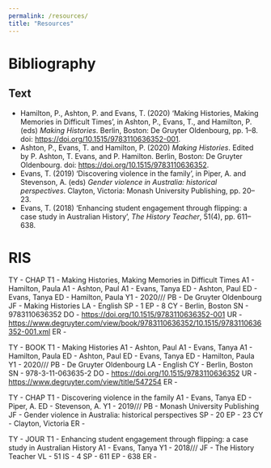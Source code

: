 ```yaml
---
permalink: /resources/
title: "Resources"
---
```


# Bibliography
## Text
* Hamilton, P., Ashton, P. and Evans, T. (2020) ‘Making Histories, Making Memories in Difficult Times’, in Ashton, P., Evans, T., and Hamilton, P. (eds) *Making Histories*. Berlin, Boston: De Gruyter Oldenbourg, pp. 1–8. doi: https://doi.org/10.1515/9783110636352-001.
* Ashton, P., Evans, T. and Hamilton, P. (2020) *Making Histories*. Edited by P. Ashton, T. Evans, and P. Hamilton. Berlin, Boston: De Gruyter Oldenbourg. doi: https://doi.org/10.1515/9783110636352.
* Evans, T. (2019) ‘Discovering violence in the family’, in Piper, A. and Stevenson, A. (eds) *Gender violence in Australia: historical perspectives*. Clayton, Victoria: Monash University Publishing, pp. 20–23.
* Evans, T. (2018) ‘Enhancing student engagement through flipping: a case study in Australian History’, *The History Teacher*, 51(4), pp. 611–638.

# RIS
TY  - CHAP
T1  - Making Histories, Making Memories in Difficult Times
A1  - Hamilton, Paula
A1  - Ashton, Paul
A1  - Evans, Tanya
ED  - Ashton, Paul
ED  - Evans, Tanya
ED  - Hamilton, Paula
Y1  - 2020///
PB  - De Gruyter Oldenbourg
JF  - Making Histories
LA  - English
SP  - 1
EP  - 8
CY  - Berlin, Boston
SN  - 9783110636352
DO  - https://doi.org/10.1515/9783110636352-001
UR  - https://www.degruyter.com/view/book/9783110636352/10.1515/9783110636352-001.xml
ER  -

TY  - BOOK
T1  - Making Histories
A1  - Ashton, Paul
A1  - Evans, Tanya
A1  - Hamilton, Paula
ED  - Ashton, Paul
ED  - Evans, Tanya
ED  - Hamilton, Paula
Y1  - 2020///
PB  - De Gruyter Oldenbourg
LA  - English
CY  - Berlin, Boston
SN  - 978-3-11-063635-2
DO  - https://doi.org/10.1515/9783110636352
UR  - https://www.degruyter.com/view/title/547254
ER  -

TY  - CHAP
T1  - Discovering violence in the family
A1  - Evans, Tanya
ED  - Piper, A.
ED  - Stevenson, A.
Y1  - 2019///
PB  - Monash University Publishing
JF  - Gender violence in Australia: historical perspectives
SP  - 20
EP  - 23
CY  - Clayton, Victoria
ER  -

TY  - JOUR
T1  - Enhancing student engagement through flipping: a case study in Australian History
A1  - Evans, Tanya
Y1  - 2018///
JF  - The History Teacher
VL  - 51
IS  - 4
SP  - 611
EP  - 638
ER  -
